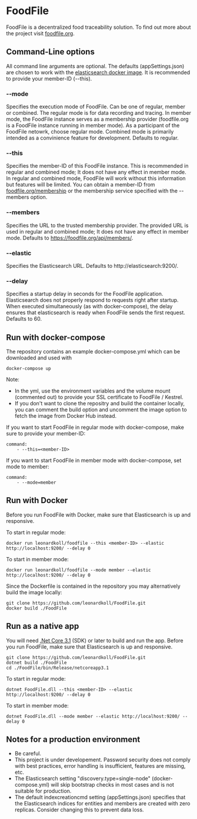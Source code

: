 # FoodFile
FoodFile is a decentralized food traceability solution. To find out more about the project visit [foodfile.org](https://foodfile.org).

## Command-Line options
All command line arguments are optional. The defaults (appSettings.json) are chosen to work with the [elasticsearch docker image](https://hub.docker.com/_/elasticsearch). It is recommended to provide your member-ID (--this).

### --mode
Specifies the execution mode of FoodFile. Can be one of regular, member or combined. The regular mode is for data recording and tracing. In member mode, the FoodFile instance serves as a membership provider (foodfile.org is a FoodFile instance running in member mode). As a participant of the FoodFile netowrk, choose regular mode. Combined mode is primarily intended as a convinience feature for development. Defaults to regular.

### --this
Specifies the member-ID of this FoodFile instance. This is recommended in regular and combined mode; It does not have any effect in member mode. In regular and combined mode, FoodFile will work without this information but features will be limited. You can obtain a member-ID from [foodfile.org/membership](https://foodfile.org/membership) or the membership service specified with the --members option.

### --members
Specifies the URL to the trusted membership provider. The provided URL is used in regular and combined mode; It does not have any effect in member mode. Defaults to https://foodfile.org/api/members/.

### --elastic
Specifies the Elasticsearch URL. Defaults to http://elasticsearch:9200/.

### --delay
Specifies a startup delay in seconds for the FoodFile application. Elasticsearch does not properly respond to requests right after startup. When executed simultaneously (as with docker-compose), the delay ensures that elasticsearch is ready when FoodFile sends the first request. Defaults to 60.

## Run with docker-compose

The repository contains an example docker-compose.yml which can be downloaded and used with
```
docker-compose up
```
Note:
* In the yml, use the environment variables and the volume mount (commented out) to provide your SSL certificate to FoodFile / Kestrel.
* If you don't want to clone the repositry and build the container locally, you can comment the build option and uncomment the image option to fetch the image from Docker Hub instead.

If you want to start FoodFile in regular mode with docker-compose, make sure to provide your member-ID:
```
command:
    - --this=<member-ID>
```
If you want to start FoodFile in member mode with docker-compose, set mode to member:
```
command:
    - --mode=member
```

## Run with Docker
Before you run FoodFile with Docker, make sure that Elasticsearch is up and responsive.

To start in regular mode:
```
docker run leonardkoll/foodfile --this <member-ID> --elastic http://localhost:9200/ --delay 0
```

To start in member mode:
```
docker run leonardkoll/foodfile --mode member --elastic http://localhost:9200/ --delay 0
```

Since the Dockerfile is contained in the repository you may alternatively build the image locally:
```
git clone https://github.com/leonardkoll/FoodFile.git
docker build ./FoodFile
```

## Run as a native app
You will need [.Net Core 3.1](https://dotnet.microsoft.com/download/dotnet-core/3.1) (SDK) or later to build and run the app. Before you run FoodFile, make sure that Elasticsearch is up and responsive.
```
git clone https://github.com/leonardkoll/FoodFile.git
dotnet build ./FoodFile
cd ./FoodFile/bin/Release/netcoreapp3.1
```

To start in regular mode:
```
dotnet FoodFile.dll --this <member-ID> --elastic http://localhost:9200/ --delay 0
```

To start in member mode:
```
dotnet FoodFile.dll --mode member --elastic http://localhost:9200/ --delay 0
```

## Notes for a production environment
* Be careful.
* This project is under developement. Password security does not comply with best practices, error handling is insufficient, features are missing, etc.
* The Elasticsearch setting "discovery.type=single-node" (docker-compose.yml) will skip bootstrap checks in most cases and is not suitable for production.
* The default indexcreationcmd setting (appSettings.json) specifies that the Elasticsearch indices for entities and members are created with zero replicas. Consider changing this to prevent data loss.